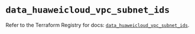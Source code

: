 # `data_huaweicloud_vpc_subnet_ids`

Refer to the Terraform Registry for docs: [`data_huaweicloud_vpc_subnet_ids`](https://registry.terraform.io/providers/huaweicloud/huaweicloud/1.71.1/docs/data-sources/vpc_subnet_ids).
